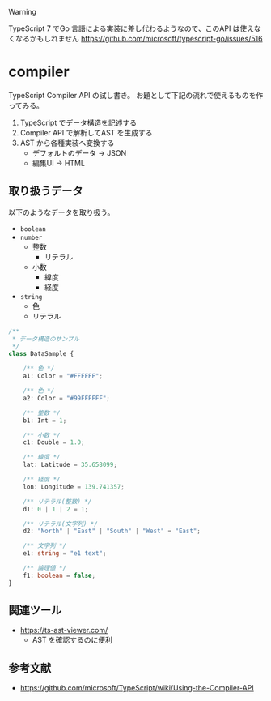 > [!WARNING]
> TypeScript 7 でGo 言語による実装に差し代わるようなので、このAPI は使えなくなるかもしれません
> https://github.com/microsoft/typescript-go/issues/516

# compiler
TypeScript Compiler API の試し書き。
お題として下記の流れで使えるものを作ってみる。

1. TypeScript でデータ構造を記述する
1. Compiler API で解析してAST を生成する
1. AST から各種実装へ変換する
    * デフォルトのデータ -> JSON
    * 編集UI -> HTML

## 取り扱うデータ
以下のようなデータを取り扱う。

* `boolean`
* `number`
    * 整数
        * リテラル
    * 小数
        * 緯度
        * 経度
* `string`
    * 色
    * リテラル

``` typescript
/**
 * データ構造のサンプル
 */
class DataSample {

    /** 色 */
    a1: Color = "#FFFFFF";

    /** 色 */
    a2: Color = "#99FFFFFF";

    /** 整数 */
    b1: Int = 1;

    /** 小数 */
    c1: Double = 1.0;

    /** 緯度 */
    lat: Latitude = 35.658099;

    /** 経度 */
    lon: Longitude = 139.741357;

    /** リテラル(整数) */
    d1: 0 | 1 | 2 = 1;

    /** リテラル(文字列) */
    d2: "North" | "East" | "South" | "West" = "East";

    /** 文字列 */
    e1: string = "e1 text";

    /** 論理値 */
    f1: boolean = false;
}
```


## 関連ツール
* https://ts-ast-viewer.com/
    * AST を確認するのに便利

## 参考文献
* https://github.com/microsoft/TypeScript/wiki/Using-the-Compiler-API
